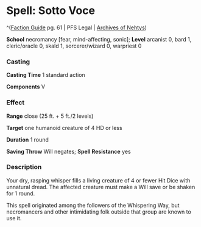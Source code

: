 # Spell: Sotto Voce

^([Faction Guide][ss-sotto-voce] pg. 61 | PFS Legal | [Archives of Nehtys][sn-sotto-voce])

**School** necromancy [fear, mind-affecting, sonic]; **Level** arcanist 0, bard 1, cleric/oracle 0, skald 1, sorcerer/wizard 0, warpriest 0

### Casting

**Casting Time** 1 standard action  

**Components** V

### Effect

**Range** close (25 ft. + 5 ft./2 levels)  

**Target** one humanoid creature of 4 HD or less  

**Duration** 1 round  

**Saving Throw** Will negates; **Spell Resistance** yes

### Description

Your dry, rasping whisper fills a living creature of 4 or fewer Hit Dice with unnatural dread. The affected creature must make a Will save or be shaken for 1 round.  

This spell originated among the followers of the Whispering Way, but necromancers and other intimidating folk outside that group are known to use it.

[ss-sotto-voce]: http://paizo.com/store/downloads/p
[sn-sotto-voce]: http://www.archivesofnethys.com/SpellDisplay.aspx?ItemName=Sotto%20Voce